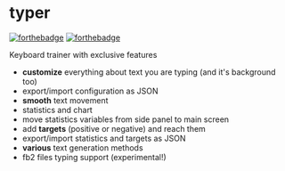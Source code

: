 # typer

[![forthebadge](https://forthebadge.com/images/badges/powered-by-black-magic.svg)](https://forthebadge.com) [![forthebadge](https://forthebadge.com/images/badges/check-it-out.svg)](https://forthebadge.com)

Keyboard trainer with exclusive features

- **customize** everything about text you are typing (and it's background too)
- export/import configuration as JSON
- **smooth** text movement
- statistics and chart 
- move statistics variables from side panel to main screen
- add **targets** (positive or negative) and reach them
- export/import statistics and targets as JSON
- **various** text generation methods
- fb2 files typing support (experimental!)
